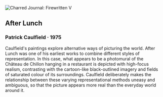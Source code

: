 <div class="artwork-of-the-day">
  <div class="container">
    <div class="img-wrapper">
      <img
        src="https://uploads5.wikiart.org/images/patrick-caulfield/after-lunch-1975.jpg!Large.jpg"
        alt="Charred Journal: Firewritten V" />
    </div>
    <div class="artwork-detail">
      <div class="artwork-origin"> 
        <h2 class="artwork-name">After Lunch</h2>
        <h3 class="artist">
          Patrick Caulfield
                    ·  1975
        </h3>
      </div>
      <p class="description">
        <span class="artwork-description-text ng-binding" ng-bind-html="viewModel.ArtworkOfTheDay.Description | unsafe">Caulfield's paintings explore alternative ways of picturing the world. After Lunch was one of his earliest works to combine different styles of representation. In this case, what appears to be a photomural of the Château de Chillon hanging in a restaurant is depicted with high-focus realism, contrasting with the cartoon-like black-outlined imagery and fields of saturated colour of its surroundings. Caulfield deliberately makes the relationship between these varying representational methods uneasy and ambiguous, so that the picture appears more real than the everyday world around it.</span>
                        <div class="text-shadow-container" ng-show="showShadow" style=""></div>
      </p>
    </div>
  </div>

</div>
